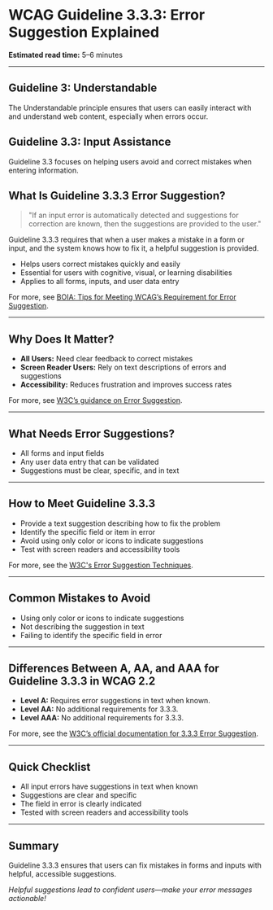 <!--
title: 3.3.3 - Error Suggestion
series: Making the Web Accessible for All
description: A practical guide to WCAG Guideline 3.3.3 (Error Suggestion)—what it means, why it matters, and how to help users fix mistakes with helpful suggestions.
keywords: wcag 3.3.3, error suggestion, accessibility, web standards, form validation, user experience
image: WCAG-Series-3.3.3.png
imageAlt: Blue text on yellow background saying, "Web Content Accessibiilty Guiedlines (WCAG) 3.3.3 Explained, Error Suggestion"
status: published
date: 2025-07-03
excerpt: This guideline helps users fix mistakes with helpful error suggestions.
previous: /wcag/WCAG-Guideline-3-3-2-Labels-or-Instructions-Explained, Guideline 3.3.2 - Labels or Instructions
next: /wcag/WCAG-Guideline-3-3-4-Error-Prevention-Legal-Financial-Data-Explained, Guideline 3.3.4 - Error Prevention (Legal, Financial, Data)
--->

# **WCAG Guideline 3.3.3: Error Suggestion Explained**

**Estimated read time:** 5–6 minutes

---

## **Guideline 3: Understandable**

The Understandable principle ensures that users can easily interact with and understand web content, especially when errors occur.

## **Guideline 3.3: Input Assistance**

Guideline 3.3 focuses on helping users avoid and correct mistakes when entering information.

## **What Is Guideline 3.3.3 Error Suggestion?**

<!-- [Illustration: Form with a helpful error suggestion message] -->

> "If an input error is automatically detected and suggestions for correction are known, then the suggestions are provided to the user."

Guideline 3.3.3 requires that when a user makes a mistake in a form or input, and the system knows how to fix it, a helpful suggestion is provided.

- Helps users correct mistakes quickly and easily
- Essential for users with cognitive, visual, or learning disabilities
- Applies to all forms, inputs, and user data entry

For more, see [BOIA: Tips for Meeting WCAG’s Requirement for Error Suggestion](https://www.boia.org/blog/tips-for-meeting-wcags-requirement-for-error-suggestion).

---

## **Why Does It Matter?**

<!-- [Infographic: Form with a helpful error suggestion message] -->

- **All Users:** Need clear feedback to correct mistakes
- **Screen Reader Users:** Rely on text descriptions of errors and suggestions
- **Accessibility:** Reduces frustration and improves success rates

For more, see [W3C’s guidance on Error Suggestion](https://www.w3.org/WAI/WCAG22/Understanding/error-suggestion.html).

---

## **What Needs Error Suggestions?**

<!-- [Grid: Form fields, error messages, and suggestions] -->

- All forms and input fields
- Any user data entry that can be validated
- Suggestions must be clear, specific, and in text

---

## **How to Meet Guideline 3.3.3**

<!-- [Side-by-side: Good example (clear suggestion next to field) vs. Bad example (no suggestion or only color)] -->

- Provide a text suggestion describing how to fix the problem
- Identify the specific field or item in error
- Avoid using only color or icons to indicate suggestions
- Test with screen readers and accessibility tools

For more, see the [W3C's Error Suggestion Techniques](https://www.w3.org/WAI/WCAG22/Techniques/general/G84).

---

## **Common Mistakes to Avoid**

<!-- [Do/Don't graphic: Left side with clear text suggestion, right side with only color or icon] -->

- Using only color or icons to indicate suggestions
- Not describing the suggestion in text
- Failing to identify the specific field in error

---

## **Differences Between A, AA, and AAA for Guideline 3.3.3 in WCAG 2.2**

<!-- [Infographic: Three columns labeled A, AA, AAA with example requirements for each] -->

- **Level A:** Requires error suggestions in text when known.
- **Level AA:** No additional requirements for 3.3.3.
- **Level AAA:** No additional requirements for 3.3.3.

For more, see the [W3C’s official documentation for 3.3.3 Error Suggestion](https://www.w3.org/WAI/WCAG22/Understanding/error-suggestion.html).

---

## **Quick Checklist**

<!-- [Checklist graphic: Icons for suggestion, form, and text message] -->

- All input errors have suggestions in text when known
- Suggestions are clear and specific
- The field in error is clearly indicated
- Tested with screen readers and accessibility tools

---

## **Summary**

<!-- [Illustration: User correcting a form error with helpful suggestion] -->

Guideline 3.3.3 ensures that users can fix mistakes in forms and inputs with helpful, accessible suggestions.


*Helpful suggestions lead to confident users—make your error messages actionable!* 
